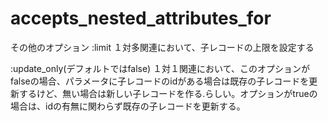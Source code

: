 # accepts_nested_attributes_for


その他のオプション
:limit
１対多関連において、子レコードの上限を設定する

:update_only(デフォルトではfalse)
１対１関連において、このオプションがfalseの場合、パラメータに子レコードのidがある場合は既存の子レコードを更新するけど、無い場合は新しい子レコードを作る.らしい。オプションがtrueの場合は、idの有無に関わらず既存の子レコードを更新する。